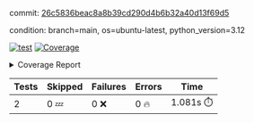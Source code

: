 commit: [26c5836beac8a8b39cd290d4b6b32a40d13f69d5](https://github.com/rcmdnk/parallel-job/tree/26c5836beac8a8b39cd290d4b6b32a40d13f69d5)

condition: branch=main, os=ubuntu-latest, python_version=3.12

[![test](https://github.com/rcmdnk/parallel-job/actions/workflows/test.yml/badge.svg)](https://github.com/rcmdnk/parallel-job/actions/runs/15695649761)
<a href="https://github.com/rcmdnk/parallel-job/blob/26c5836beac8a8b39cd290d4b6b32a40d13f69d5/README.md"><img alt="Coverage" src="https://img.shields.io/badge/Coverage-1%25-red.svg" /></a><details><summary>Coverage Report </summary><table><tr><th>File</th><th>Stmts</th><th>Miss</th><th>Cover</th><th>Missing</th></tr><tbody><tr><td colspan="5"><b>src/parallel_job</b></td></tr><tr><td>&nbsp; &nbsp;<a href="https://github.com/rcmdnk/parallel-job/blob/26c5836beac8a8b39cd290d4b6b32a40d13f69d5/src/parallel_job/chart.py">chart.py</a></td><td>34</td><td>34</td><td>0%</td><td><a href="https://github.com/rcmdnk/parallel-job/blob/26c5836beac8a8b39cd290d4b6b32a40d13f69d5/src/parallel_job/chart.py#L1-L114">1&ndash;114</a></td></tr><tr><td>&nbsp; &nbsp;<a href="https://github.com/rcmdnk/parallel-job/blob/26c5836beac8a8b39cd290d4b6b32a40d13f69d5/src/parallel_job/doc.py">doc.py</a></td><td>30</td><td>30</td><td>0%</td><td><a href="https://github.com/rcmdnk/parallel-job/blob/26c5836beac8a8b39cd290d4b6b32a40d13f69d5/src/parallel_job/doc.py#L1-L113">1&ndash;113</a></td></tr><tr><td>&nbsp; &nbsp;<a href="https://github.com/rcmdnk/parallel-job/blob/26c5836beac8a8b39cd290d4b6b32a40d13f69d5/src/parallel_job/parallel.py">parallel.py</a></td><td>243</td><td>243</td><td>0%</td><td><a href="https://github.com/rcmdnk/parallel-job/blob/26c5836beac8a8b39cd290d4b6b32a40d13f69d5/src/parallel_job/parallel.py#L1-L626">1&ndash;626</a></td></tr><tr><td>&nbsp; &nbsp;<a href="https://github.com/rcmdnk/parallel-job/blob/26c5836beac8a8b39cd290d4b6b32a40d13f69d5/src/parallel_job/test.py">test.py</a></td><td>56</td><td>56</td><td>0%</td><td><a href="https://github.com/rcmdnk/parallel-job/blob/26c5836beac8a8b39cd290d4b6b32a40d13f69d5/src/parallel_job/test.py#L1-L178">1&ndash;178</a></td></tr><tr><td>&nbsp; &nbsp;<a href="https://github.com/rcmdnk/parallel-job/blob/26c5836beac8a8b39cd290d4b6b32a40d13f69d5/src/parallel_job/type_helper.py">type_helper.py</a></td><td>3</td><td>3</td><td>0%</td><td><a href="https://github.com/rcmdnk/parallel-job/blob/26c5836beac8a8b39cd290d4b6b32a40d13f69d5/src/parallel_job/type_helper.py#L1-L6">1&ndash;6</a></td></tr><tr><td>&nbsp; &nbsp;<a href="https://github.com/rcmdnk/parallel-job/blob/26c5836beac8a8b39cd290d4b6b32a40d13f69d5/src/parallel_job/utils.py">utils.py</a></td><td>11</td><td>11</td><td>0%</td><td><a href="https://github.com/rcmdnk/parallel-job/blob/26c5836beac8a8b39cd290d4b6b32a40d13f69d5/src/parallel_job/utils.py#L1-L42">1&ndash;42</a></td></tr><tr><td><b>TOTAL</b></td><td><b>381</b></td><td><b>377</b></td><td><b>1%</b></td><td>&nbsp;</td></tr></tbody></table></details>

| Tests | Skipped | Failures | Errors | Time |
| ----- | ------- | -------- | -------- | ------------------ |
| 2 | 0 :zzz: | 0 :x: | 0 :fire: | 1.081s :stopwatch: |

